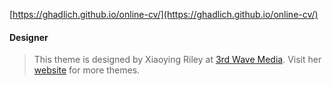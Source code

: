 [https://ghadlich.github.io/online-cv/](https://ghadlich.github.io/online-cv/)

#### Designer
> This theme is designed by Xiaoying Riley at [3rd Wave Media](http://themes.3rdwavemedia.com/).
> Visit her [website](http://themes.3rdwavemedia.com/) for more themes.
